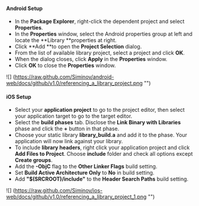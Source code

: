 
#### Android Setup

- In the **Package Explorer**, right-click the dependent project and select **Properties**.
- In the **Properties** window, select the Android properties group at left and locate the **Library **properties at right.
- Click **Add **to open the **Project Selection** dialog.
- From the list of available library project, select a project and click **OK**.
- When the dialog closes, click **Apply** in the **Properties** window.
- Click **OK** to close the **Properties** window.

![] (https://raw.github.com/Siminov/android-web/docs/github/v1.0/referencing_a_library_project.png "")


#### iOS Setup

- Select your **application project** to go to the project editor, then select your application target to go to the target editor.
- Select the **build phases** tab. Disclose the **Link Binary with Libraries** phase and click the **+** button in that phase. 
- Choose your static library **library_build.a** and add it to the phase. Your application will now link against your library.
- To include **library headers**, right click your application project and click **Add Files to Project**. Choose **include** folder and check all options except **Create groups**.
- Add the **-ObjC** flag to the **Other Linker Flags** build setting.
- Set **Build Active Architecture Only** to **No** in build setting.
- Add **"$(SRCROOT)/include"** to the **Header Search Paths** build setting.
 
![] (https://raw.github.com/Siminov/ios-web/docs/github/v1.0/referencing_a_library_project_1.png "")
